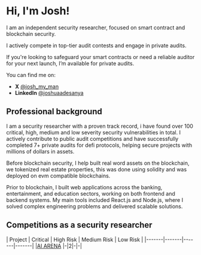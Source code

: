 # Hi, I'm Josh!

I am an independent security researcher, focused on smart contract and blockchain security. 

I actively compete in top-tier audit contests and engage in private audits.

If you're looking to safeguard your smart contracts or need a reliable auditor for your next launch, I’m available for private audits.

You can find me on:
- **X** [@josh_my_man](https://x.com/josh_my_man)
- **LinkedIn** [@joshuaadesanya](https://www.linkedin.com/in/joshuaadesanya/)

## Professional background

I am a security researcher with a proven track record,  i have found over 100 critical, high, medium and low severity security vulnerabilities in total. I actively contribute to public audit competitions and have successfully completed 7+ private audits for defi protocols, helping secure projects with millions of dollars in assets.

Before blockchain security, I help built real word assets on the blockchain, we tokenized real estate properties, this was done using solidity and was deployed on evm compatible blockchains.

Prior to blockchain, I built web applications across the banking, entertainment, and education sectors, working on both frontend and backend systems. My main tools included React.js and Node.js, where I solved complex engineering problems and delivered scalable solutions.


## Competitions as a security researcher

| Project | Critical | High Risk | Medium Risk | Low Risk |
|-------|-------|-------|-------|
|[AI ARENA](https://github.com/code-423n4/2024-02-ai-arena) |-|2|-|-|
